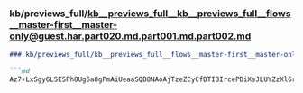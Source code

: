 ### kb/previews_full/kb__previews_full__kb__previews_full__flows__master-first__master-only@guest.har.part020.md.part001.md.part002.md

```md
### kb/previews_full/kb__previews_full__flows__master-first__master-only@guest.har.part020.md.part001.md (part 002)

```md
Az7+LxSgy6LSESPh8Ug6a8gPmAiUeaaSQB8NAoAjTzeZCyCfBTIBIrcePBiXsJLUYZzXl6rGHKMc3almeWuNUn6ooigud
```

```

```

